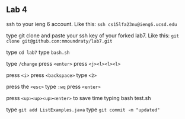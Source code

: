 ## Lab 4

ssh to your ieng 6 account. Like this: `ssh cs15lfa23nu@ieng6.ucsd.edu`

type git clone and paste your ssh key of your forked lab7. Like this: `git clone git@github.com:mmoundraty/lab7.git`

type `cd lab7`
type `bash.sh`

type `/change`
press `<enter>`
press `<j><l><l><l>`

press `<i>`
press `<backspace>`
type `<2>`

press the `<esc>` 
type `:wq`
press `<enter>`

press `<up><up><up><enter>` to save time typing bash test.sh

type `git add ListExamples.java`
type `git commit -m "updated"`
